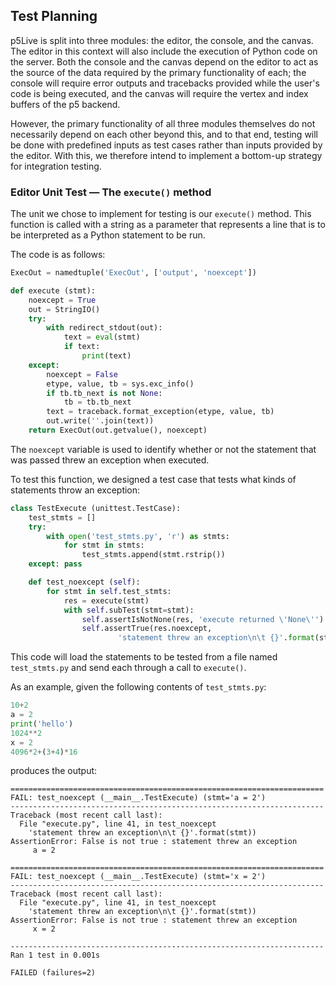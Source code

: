 ## Test Planning

p5Live is split into three modules: the editor, the console, and the canvas.
The editor in this context will also include the execution of Python code on the server.
Both the console and the canvas depend on the editor to act as the source of the data required by the primary functionality of each; the console will require error outputs and tracebacks provided while the user's code is being executed, and the canvas will require the vertex and index buffers of the p5 backend.

However, the primary functionality of all three modules themselves do not necessarily depend on each other beyond this, and to that end, testing will be done with predefined inputs as test cases rather than inputs provided by the editor.
With this, we therefore intend to implement a bottom-up strategy for integration testing.

### Editor Unit Test &mdash; The `execute()` method

The unit we chose to implement for testing is our `execute()` method.
This function is called with a string as a parameter that represents a line that is to be interpreted as a Python statement to be run.

The code is as follows:
```python
ExecOut = namedtuple('ExecOut', ['output', 'noexcept'])

def execute (stmt):
    noexcept = True
    out = StringIO()
    try:
        with redirect_stdout(out):
            text = eval(stmt)
            if text:
                print(text)
    except:
        noexcept = False
        etype, value, tb = sys.exc_info()
        if tb.tb_next is not None:
            tb = tb.tb_next
        text = traceback.format_exception(etype, value, tb)
        out.write(''.join(text))
    return ExecOut(out.getvalue(), noexcept)
```
The `noexcept` variable is used to identify whether or not the statement that was passed threw an exception when executed.

To test this function, we designed a test case that tests what kinds of statements throw an exception:
```python
class TestExecute (unittest.TestCase):
    test_stmts = []
    try:
        with open('test_stmts.py', 'r') as stmts:
            for stmt in stmts:
                test_stmts.append(stmt.rstrip())
    except: pass

    def test_noexcept (self):
        for stmt in self.test_stmts:
            res = execute(stmt)
            with self.subTest(stmt=stmt):
                self.assertIsNotNone(res, 'execute returned \'None\'')
                self.assertTrue(res.noexcept,
                        'statement threw an exception\n\t {}'.format(stmt))
```
This code will load the statements to be tested from a file named `test_stmts.py` and send each through a call to `execute()`.

As an example, given the following contents of `test_stmts.py`:
```python
10+2
a = 2
print('hello')
1024**2
x = 2
4096*2+(3+4)*16
```
produces the output:
```
======================================================================
FAIL: test_noexcept (__main__.TestExecute) (stmt='a = 2')
----------------------------------------------------------------------
Traceback (most recent call last):
  File "execute.py", line 41, in test_noexcept
    'statement threw an exception\n\t {}'.format(stmt))
AssertionError: False is not true : statement threw an exception
	 a = 2

======================================================================
FAIL: test_noexcept (__main__.TestExecute) (stmt='x = 2')
----------------------------------------------------------------------
Traceback (most recent call last):
  File "execute.py", line 41, in test_noexcept
    'statement threw an exception\n\t {}'.format(stmt))
AssertionError: False is not true : statement threw an exception
	 x = 2

----------------------------------------------------------------------
Ran 1 test in 0.001s

FAILED (failures=2)
```
